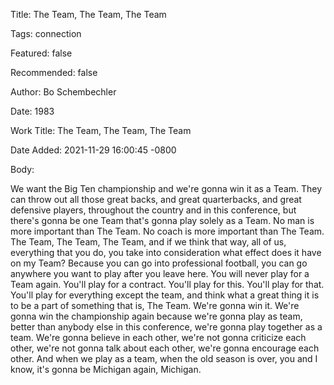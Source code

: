 Title:  The Team, The Team, The Team

Tags:   connection

Featured: false

Recommended: false

Author: Bo Schembechler

Date:   1983

Work Title: The Team, The Team, The Team

Date Added: 2021-11-29 16:00:45 -0800

Body: 

We want the Big Ten championship and we're gonna win it as a Team. They can throw out all those great backs, and great quarterbacks, and great defensive players, throughout the country and in this conference, but there's gonna be one Team that's gonna play solely as a Team. No man is more important than The Team. No coach is more important than The Team. The Team, The Team, The Team, and if we think that way, all of us, everything that you do, you take into consideration what effect does it have on my Team? Because you can go into professional football, you can go anywhere you want to play after you leave here. You will never play for a Team again. You'll play for a contract. You'll play for this. You'll play for that. You'll play for everything except the team, and think what a great thing it is to be a part of something that is, The Team. We're gonna win it. We're gonna win the championship again because we're gonna play as team, better than anybody else in this conference, we're gonna play together as a team. We're gonna believe in each other, we're not gonna criticize each other, we're not gonna talk about each other, we're gonna encourage each other. And when we play as a team, when the old season is over, you and I know, it's gonna be Michigan again, Michigan.

